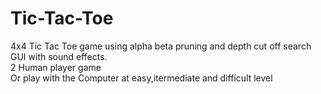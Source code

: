 # Tic-Tac-Toe
4x4 Tic Tac Toe game using alpha beta pruning and depth cut off search
</br>GUI with sound effects.
</br>2 Human player game
</br>Or play with the Computer at easy,itermediate and difficult level
